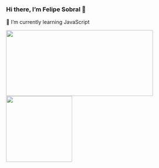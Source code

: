 ### Hi there, I’m Felipe Sobral 👋

 🌱 I’m currently learning JavaScript 

<div>
 <a href="https://github.com/SoSoJigsaw">
  
  <img height="180em" width="400em" src="https://github-readme-stats-sosojigsaw.vercel.app/api?username=SoSoJigsaw&show_icons=true&theme=gruvbox&include_all_commits=true&count_private=true"/>
  <img height="180em" src="https://github-readme-stats-sosojigsaw.vercel.app/api/top-langs/?username=SoSoJigsaw&theme=dracula"/>
</div>  






